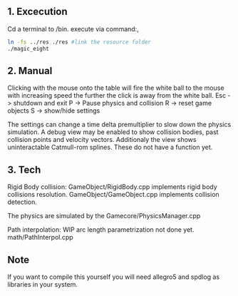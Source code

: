 ## 1. Excecution
Cd a terminal to /bin.
execute via command:,

```bash
ln -fs ../res ./res #link the resource folder
./magic_eight
```

## 2. Manual
Clicking with the mouse onto the table will fire the white ball to the mouse with increasing speed the further the click is away from the white ball.
Esc -> shutdown and exit
P -> Pause physics and collision
R -> reset game objects
S -> show/hide settings

The settings can change a time delta premultiplier to slow down the physics simulation.
A debug view may be enabled to show collision bodies, past collision points and velocity vectors.
Additionaly the view shows uninteractable Catmull-rom splines. These do not have a function yet.


## 3. Tech
Rigid Body collision:
GameObject/RigidBody.cpp implements rigid body collisions resolution.
GameObject/GameObject.cpp implements collision detection.

The physics are simulated by the Gamecore/PhysicsManager.cpp

Path interpolation:
WIP arc length parametrization not done yet.
math/PathInterpol.cpp

## Note
If you want to compile this yourself you will need 
allegro5 and spdlog as libraries in your system.